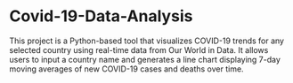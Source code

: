# Covid-19-Data-Analysis
This project is a Python-based tool that visualizes COVID-19 trends for any selected country using real-time data from Our World in Data. It allows users to input a country name and generates a line chart displaying 7-day moving averages of new COVID-19 cases and deaths over time. 
